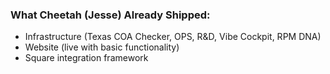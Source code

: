 ### **What Cheetah (Jesse) Already Shipped:**

- Infrastructure (Texas COA Checker, OPS, R&D, Vibe Cockpit, RPM DNA)
- Website (live with basic functionality)
- Square integration framework
